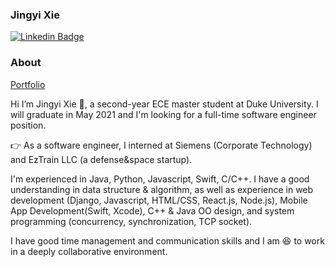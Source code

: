 ### Jingyi Xie 
[![Linkedin Badge](https://img.shields.io/badge/-Jingyi_Xie-blue?style=flat-square&logo=Linkedin&logoColor=white&link=https://www.linkedin.com/in/jingyi-xie-79141a185/)](https://www.linkedin.com/in/jingyi-xie-79141a185/)
### About
[Portfolio](https://jingyi-xie.github.io/)

Hi I’m Jingyi Xie :wave:, a second-year ECE master student at Duke University. I will graduate in May 2021 and I'm looking for a full-time software engineer position.

:point_right: As a software engineer, I interned at Siemens (Corporate Technology) and EzTrain LLC (a defense&space startup). 

I'm experienced in Java, Python, Javascript, Swift, C/C++. I have a good understanding in data structure & algorithm, as well as experience in web development (Django, Javascript, HTML/CSS, React.js, Node.js), Mobile App Development(Swift, Xcode), C++ & Java OO design, and system programming (concurrency, synchronization, TCP socket).

I have good time management and communication skills and I am :satisfied: to work in a deeply collaborative environment.
